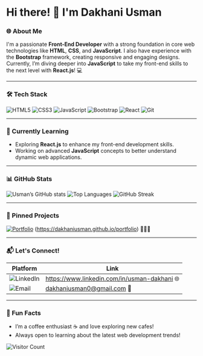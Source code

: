 # Hi there! 👋 I'm Dakhani Usman

### 🌐 About Me
I'm a passionate **Front-End Developer** with a strong foundation in core web technologies like **HTML**, **CSS**, and **JavaScript**. I also have experience with the **Bootstrap** framework, creating responsive and engaging designs. Currently, I’m diving deeper into **JavaScript** to take my front-end skills to the next level with **React.js**! 💻

---

### 🛠 Tech Stack
![HTML5](https://img.shields.io/badge/-HTML5-E34F26?style=for-the-badge&logo=html5&logoColor=white)
![CSS3](https://img.shields.io/badge/-CSS3-1572B6?style=for-the-badge&logo=css3&logoColor=white)
![JavaScript](https://img.shields.io/badge/-JavaScript-F7DF1E?style=for-the-badge&logo=javascript&logoColor=black)
![Bootstrap](https://img.shields.io/badge/-Bootstrap-7952B3?style=for-the-badge&logo=bootstrap&logoColor=white)
![React](https://img.shields.io/badge/-React-61DAFB?style=for-the-badge&logo=react&logoColor=black)
![Git](https://img.shields.io/badge/-Git-F05032?style=for-the-badge&logo=git&logoColor=white)

---

### 🎯 Currently Learning
- Exploring **React.js** to enhance my front-end development skills.
- Working on advanced **JavaScript** concepts to better understand dynamic web applications.

---

### 📊 GitHub Stats

![Usman’s GitHub stats](https://github-readme-stats.vercel.app/api?username=DakhaniUsman&show_icons=true&theme=radical)
![Top Languages](https://github-readme-stats.vercel.app/api/top-langs/?username=DakhaniUsman&layout=compact&theme=radical)
![GitHub Streak](https://streak-stats.demolab.com/?user=DakhaniUsman&theme=radical)

---

### 📌 Pinned Projects
[![Portfolio](https://img.shields.io/badge/-Portfolio-blueviolet?style=for-the-badge)](https://github.com/your-username/portfolio)  (https://dakhaniusman.github.io/portfolio) 👨🏻‍💻

---

### 📬 Let's Connect!

| Platform | Link |
| -------- | ---- |
| ![LinkedIn](https://img.shields.io/badge/LinkedIn-%230077B5.svg?&style=for-the-badge&logo=linkedin&logoColor=white) | https://www.linkedin.com/in/usman-dakhani 🌐 |
| ![Email](https://img.shields.io/badge/Email-D14836?style=for-the-badge&logo=gmail&logoColor=white) | dakhaniusman0@gmail.com 📧 |

---

### 🌱 Fun Facts
- I’m a coffee enthusiast ☕ and love exploring new cafes!
- Always open to learning about the latest web development trends!

![Visitor Count](https://komarev.com/ghpvc/?username=DakhaniUsman&color=blue)
